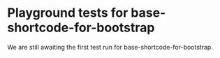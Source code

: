 # Playground tests for base-shortcode-for-bootstrap
We are still awaiting the first test run for base-shortcode-for-bootstrap.
